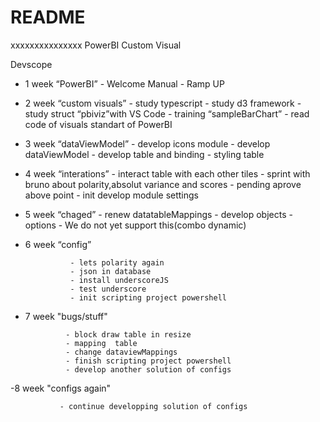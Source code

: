 # README #
xxxxxxxxxxxxxxx
PowerBI Custom Visual

Devscope

- 1 week “PowerBI”
                - Welcome Manual
                - Ramp UP
 
- 2 week “custom visuals”
                - study typescript
                - study d3 framework
                - study struct “pbiviz”with VS Code
                - training “sampleBarChart”
                - read code of visuals standart of PowerBI

- 3 week “dataViewModel”
               - develop icons module
               - develop dataViewModel
               - develop table and binding
               - styling table

- 4 week “interations”
                - interact table with each other tiles
                - sprint with bruno about polarity,absolut variance and scores
                - pending aprove above point
                -  init develop module settings

- 5 week “chaged”
                - renew datatableMappings
                - develop objects - options
                - We do not yet support this(combo dynamic)

- 6 week “config”

                - lets polarity again
                - json in database
                - install underscoreJS
                - test underscore
                - init scripting project powershell

- 7 week "bugs/stuff"

               - block draw table in resize
               - mapping  table
               - change dataviewMappings
               - finish scripting project powershell
               - develop another solution of configs
 
-8 week "configs again"
            
               - continue developping solution of configs
